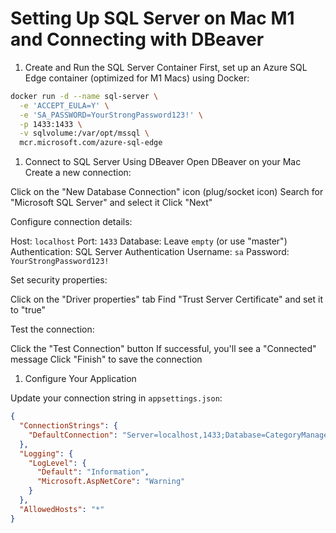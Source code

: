 # Setting Up SQL Server on Mac M1 and Connecting with DBeaver
1. Create and Run the SQL Server Container
First, set up an Azure SQL Edge container (optimized for M1 Macs) using Docker:
```bash
docker run -d --name sql-server \
  -e 'ACCEPT_EULA=Y' \
  -e 'SA_PASSWORD=YourStrongPassword123!' \
  -p 1433:1433 \
  -v sqlvolume:/var/opt/mssql \
  mcr.microsoft.com/azure-sql-edge
```
1. Connect to SQL Server Using DBeaver
Open DBeaver on your Mac
Create a new connection:

Click on the "New Database Connection" icon (plug/socket icon)
Search for "Microsoft SQL Server" and select it
Click "Next"


Configure connection details:

Host: `localhost`
Port: `1433`
Database: Leave `empty` (or use "master")
Authentication: SQL Server Authentication
Username: `sa`
Password: `YourStrongPassword123!`


Set security properties:

Click on the "Driver properties" tab
Find "Trust Server Certificate" and set it to "true"


Test the connection:

Click the "Test Connection" button
If successful, you'll see a "Connected" message
Click "Finish" to save the connection

1. Configure Your Application

Update your connection string in `appsettings.json`:

```json
{
  "ConnectionStrings": {
    "DefaultConnection": "Server=localhost,1433;Database=CategoryManagement;User Id=sa;Password=YourStrongPassword123!;TrustServerCertificate=True;"
  },
  "Logging": {
    "LogLevel": {
      "Default": "Information",
      "Microsoft.AspNetCore": "Warning"
    }
  },
  "AllowedHosts": "*"
}
```

